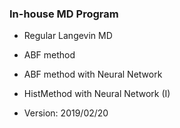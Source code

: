 ### In-house MD Program 

* Regular Langevin MD
* ABF method 
* ABF method with Neural Network 
* HistMethod with Neural Network (I)

* Version: 2019/02/20
